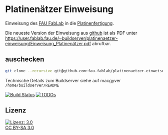 Platinenätzer Einweisung
========================

Einweisung des [FAU FabLab](https://fablab.fau.de) in die [Platinenfertigung](https://fablab.fau.de/tool/platinenfertigung).

Die neueste Version der Einweisung aus [github](https://github.com/fau-fablab/platinenaetzer-einweisung) ist als PDF unter https://user.fablab.fau.de/~buildserver/platinenaetzer-einweisung/Einweisung_Platinenätzer.pdf abrufbar.

auschecken
----------

```bash
git clone --recursive git@github.com:fau-fablab/platinenaetzer-einweisung.git
```

Technische Details zum Buildserver siehe auf macgyver `/home/buildserver/README`

[![Build Status](https://user.fablab.fau.de/~buildserver/platinenaetzer-einweisung/status.svg)](https://user.fablab.fau.de/~buildserver/platinenaetzer-einweisung/)
[![TODOs](https://user.fablab.fau.de/~buildserver/platinenaetzer-einweisung/status-todos.svg)](https://user.fablab.fau.de/~buildserver/platinenaetzer-einweisung/)

Lizenz
------

[![Lizenz: 3.0](https://licensebuttons.net/l/by-sa/3.0/de/88x31.png)</br>CC BY-SA 3.0](https://creativecommons.org/licenses/by-sa/3.0/)
